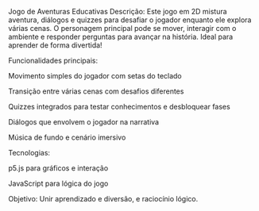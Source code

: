 Jogo de Aventuras Educativas
Descrição:
Este jogo em 2D mistura aventura, diálogos e quizzes para desafiar o jogador enquanto ele explora várias cenas. O personagem principal pode se mover, interagir com o ambiente e responder perguntas para avançar na história. Ideal para aprender de forma divertida!

Funcionalidades principais:

Movimento simples do jogador com setas do teclado

Transição entre várias cenas com desafios diferentes

Quizzes integrados para testar conhecimentos e desbloquear fases

Diálogos que envolvem o jogador na narrativa

Música de fundo e cenário imersivo

Tecnologias:

p5.js para gráficos e interação

JavaScript para lógica do jogo

Objetivo:
Unir aprendizado e diversão, e raciocínio lógico.
